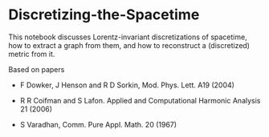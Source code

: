 # Discretizing-the-Spacetime

This notebook discusses Lorentz-invariant discretizations of spacetime, how to extract a graph from them, and how to reconstruct a (discretized) metric from it.

Based on papers

- F Dowker, J Henson and R D Sorkin, Mod. Phys. Lett. A19 (2004)

- R R Coifman and S Lafon. Applied and Computational Harmonic Analysis 21 (2006)

- S Varadhan, Comm. Pure Appl. Math. 20 (1967)
